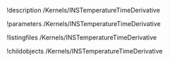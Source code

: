 !description /Kernels/INSTemperatureTimeDerivative

!parameters /Kernels/INSTemperatureTimeDerivative

!listingfiles /Kernels/INSTemperatureTimeDerivative

!childobjects /Kernels/INSTemperatureTimeDerivative
